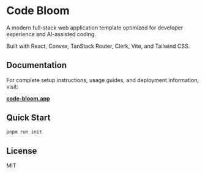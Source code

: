 # Code Bloom

A modern full-stack web application template optimized for developer experience and AI-assisted coding.

Built with React, Convex, TanStack Router, Clerk, Vite, and Tailwind CSS.

## Documentation

For complete setup instructions, usage guides, and deployment information, visit:

**[code-bloom.app](https://code-bloom.app)**

## Quick Start

```bash
pnpm run init
```

## License

MIT
